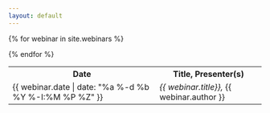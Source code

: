 ```yaml
---
layout: default
---
```

<table>
  <tr>
    <th>Date</th>
    <th>Title, Presenter(s)</th>
  </tr>

{% for webinar in site.webinars %}
  <tr>
    <td>{{ webinar.date | date: "%a %-d %b %Y %-I:%M %P %Z" }}</td>
    <td><em>{{ webinar.title}},</em> {{ webinar.author }}</td>
  </tr>
{% endfor %}
</table>
